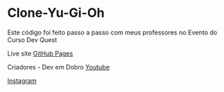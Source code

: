 # Clone-Yu-Gi-Oh

<p>Este código foi feito passo a passo com meus professores no Evento do Curso Dev Quest</p>

Live site [GitHub Pages](https://eduardo-vinicius-dos-sr.github.io/Clone-Yu-Gi-Oh/)


Criadores - Dev em Dobro 
 [Youtube](https://youtube.com/@devemdobro?si=yZBt1kJ_hKE7WiVZ)

[Instagram](https://www.instagram.com/devemdobro/#)
